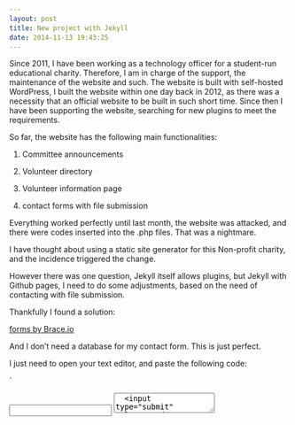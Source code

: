```yaml
---
layout: post
title: New project with Jekyll
date: 2014-11-13 19:43:25
---
```

Since 2011, I have been working as a technology officer for a student-run educational charity. Therefore, I am in charge of the support, the maintenance of the website and such. The website is built with self-hosted WordPress, I built the website within one day back in 2012, as there was a necessity that an official website to be built in such short time. Since then I have been supporting the website, searching for new plugins to meet the requirements.

So far, the website has the following main functionalities:

1. Committee announcements

2. Volunteer directory 

3. Volunteer information page

4. contact forms with file submission 

Everything worked perfectly until last month, the website was attacked, and there were codes inserted into the .php files. That was a nightmare. 

I have thought about using a static site generator for this Non-profit charity, and the incidence triggered the change.

However there was one question, Jekyll itself allows plugins, but Jekyll with Github pages, I need to do some adjustments, based on the need of contacting with file submission.

Thankfully I found a solution: 

 [forms by Brace.io](http://forms.brace.io/)

And I don’t need a database for my contact form. This is just perfect. 

I just need to open your text editor, and paste the following code: 

`
<form action="//forms.brace.io/you@email.com">
  <input type="email" name="_replyto">
  <textarea name="body">
  <input type="submit" value="Send">
</form>
`

Simply change the email address to my email address. And it’s ready to go!

Now let’s take a look at [forms by Brace.io](http://forms.brace.io/)

![braceio.png](/images/braceio.png)

The Editing interface reminds me a little bit about tumblr. And you can add more text inputs and even *file submission*, the function that I really need, to the form.

This tool is provided free of charge with an upper limit of 1000 emails per month, if you need more, you can contact the team in due course, simply by email to: team@brace.io

Interested?

[Create your own form here](http://brace.io/sites/build/anon?template=formspree-example.brace.io)

